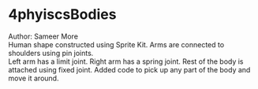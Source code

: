 4phyiscsBodies
==============
Author: Sameer More <br>
Human shape constructed using Sprite Kit. Arms are connected to shoulders using pin joints.<br> 
Left arm has a limit joint. Right arm has a spring joint. Rest of the body is <br>
attached using fixed joint. Added code to pick up any part of the body and move it around.
